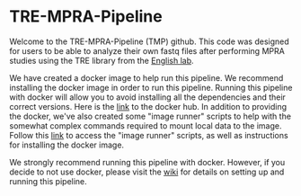# TRE-MPRA-Pipeline

Welcome to the TRE-MPRA-Pipeline (TMP) github. This code was designed for users to be able to analyze their own fastq files after performing MPRA studies using the TRE library from the [English lab](https://www.english.biochem.utah.edu/).

We have created a docker image to help run this pipeline. We recommend installing the docker image in order to run this pipeline. Running this pipeline with docker will allow you to avoid installing all the dependencies and their correct versions. Here is the [link](https://hub.docker.com/repository/docker/samhimes92/tmp/general) to the docker hub. In addition to providing the docker, we've also created some "image runner" scripts to help with the somewhat complex commands required to mount local data to the image. Follow this [link](https://github.com/JGEnglishLab/TRE-MPRA-pipeline-docker) to access the "image runner" scripts, as well as instructions for installing the docker image.

We strongly recommend running this pipeline with docker. However, if you decide to not use docker, please visit the [wiki](https://github.com/JGEnglishLab/TMP/wiki) for details on setting up and running this pipeline.

